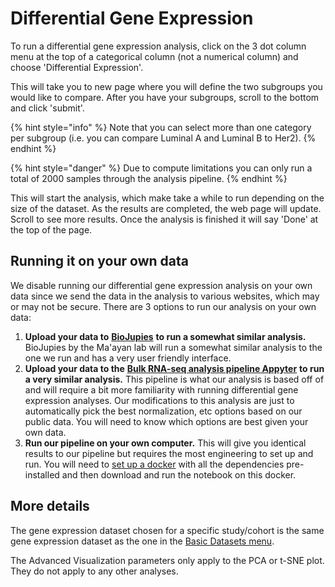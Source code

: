 # Differential Gene Expression

To run a differential gene expression analysis, click on the 3 dot column menu at the top of a categorical column \(not a numerical column\) and choose 'Differential Expression'.

This will take you to new page where you will define the two subgroups you would like to compare. After you have your subgroups, scroll to the bottom and click 'submit'.

{% hint style="info" %}
Note that you can select more than one category per subgroup \(i.e. you can compare Luminal A and Luminal B to Her2\).
{% endhint %}

{% hint style="danger" %}
Due to compute limitations you can only run a total of 2000 samples through the analysis pipeline.
{% endhint %}

This will start the analysis, which make take a while to run depending on the size of the dataset. As the results are completed, the web page will update. Scroll to see more results. Once the analysis is finished it will say 'Done' at the top of the page.

## Running it on your own data

We disable running our differential gene expression analysis on your own data since we send the data in the analysis to various websites, which may or may not be secure. There are 3 options to run our analysis on your own data:

1. **Upload your data to** [**BioJupies**](https://maayanlab.cloud/biojupies/) **to run a somewhat similar analysis.** BioJupies by the Ma'ayan lab will run a somewhat similar analysis to the one we run and has a very user friendly interface.
2. **Upload your data to the** [**Bulk RNA-seq analysis pipeline Appyter**](https://appyters.maayanlab.cloud/#/Bulk_RNA_seq) **to run a very similar analysis.** This pipeline is what our analysis is based off of and will require a bit more familiarity with running differential gene expression analyses. Our modifications to this analysis are just to automatically pick the best normalization, etc options based on our public data. You will need to know which options are best given your own data.
3. **Run our pipeline on your own computer.** This will give you identical results to our pipeline but requires the most engineering to set up and run. You will need to [set up a docker](https://gallery.ecr.aws/f8e3p8q3/xena_de) with all the dependencies pre-installed and then download and run the notebook on this docker.

## More details

The gene expression dataset chosen for a specific study/cohort is the same gene expression dataset as the one in the [Basic Datasets menu](visual-spreadsheet/#selecting-a-dataset). 

The Advanced Visualization parameters only apply to the PCA or t-SNE plot. They do not apply to any other analyses.

